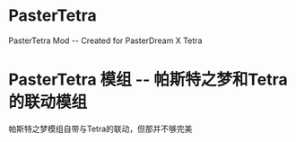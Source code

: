 # PasterTetra
PasterTetra Mod -- Created for PasterDream X Tetra
# PasterTetra 模组 -- 帕斯特之梦和Tetra的联动模组

帕斯特之梦模组自带与Tetra的联动，但那并不够完美

